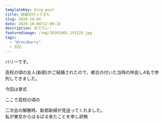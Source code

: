 ```yaml
---
templateKey: blog-post
title: 結婚式行ってきた
slug: 2020-10-04
date: 2020-10-04T12:00:15
description: めでたい！
featuredimage: /img/20201003_141520.jpg
tags:
  - "@recobarry"
  - 日記
---
```

バリーです。

高校の頃の友人(新郎)がご結婚されたので、都合の付いた当時の仲良し4名で参列してきました。

今回は挙式　

ここで高校の頃の

二次会の解散時、新郎新婦が見送ってくれました。\
私が東京からはるばる来たことを申し訳無